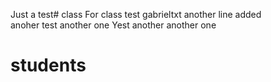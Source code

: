Just a test# class
For class test
gabrieltxt
another line added      
anoher test
another one
Yest another 
another one
# students
